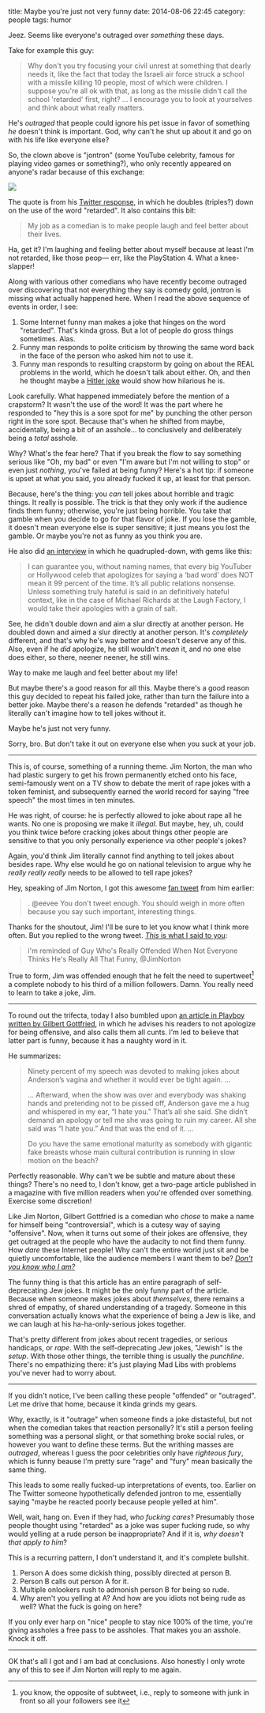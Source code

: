 title: Maybe you're just not very funny
date: 2014-08-06 22:45
category: people
tags: humor

Jeez.  Seems like everyone's outraged over _something_ these days.

Take for example this guy:

> Why don't you try focusing your civil unrest at something that dearly needs it, like the fact that today the Israeli air force struck a school with a missile killing 10 people, most of which were children. I suppose you're all ok with that, as long as the missile didn't call the school 'retarded' first, right? … I encourage you to look at yourselves and think about what really matters.

He's _outraged_ that people could ignore his pet issue in favor of something _he_ doesn't think is important.  God, why can't he shut up about it and go on with his life like everyone else?

So, the clown above is "jontron" (some YouTube celebrity, famous for playing video games or something?), who only recently appeared on anyone's radar because of this exchange:

![](http://38.media.tumblr.com/f32638959daf6453abbb69a14f1970f1/tumblr_n9pqm4ntXU1qzn4ndo1_1280.png)

The quote is from his [Twitter response](http://www.twitlonger.com/show/n_1s2sdiu), in which he doubles (triples?) down on the use of the word "retarded".  It also contains this bit:

> My job as a comedian is to make people laugh and feel better about their lives.

Ha, get it?  I'm laughing and feeling better about myself because at least I'm not retarded, like those peop— err, like the PlayStation 4.  What a knee-slapper!

Along with various other comedians who have recently become outraged over discovering that not everything they say is comedy gold, jontron is missing what actually happened here.  When I read the above sequence of events in order, I see:

1. Some Internet funny man makes a joke that hinges on the word "retarded".  That's kinda gross.  But a lot of people do gross things sometimes.  Alas.
2. Funny man responds to polite criticism by throwing the same word back in the face of the person who asked him not to use it.
3. Funny man responds to resulting crapstorm by going on about the REAL problems in the world, which he doesn't talk about either.  Oh, and then he thought maybe a [Hitler joke](https://twitter.com/JonTronShow/status/496140829992693761) would show how hilarious he is.

Look carefully.  What happened immediately before the mention of a crapstorm?  It wasn't the use of the word!  It was the part where he responded to "hey this is a sore spot for me" by punching the other person right in the sore spot.  Because that's when he shifted from maybe, accidentally, being a bit of an asshole...  to conclusively and deliberately being a _total_ asshole.

Why?  What's the fear here?  That if you break the flow to say something serious like "Oh, my bad" or even "I'm aware but I'm not willing to stop" or even just _nothing_, you've failed at being funny?  Here's a hot tip: if someone is upset at what you said, you already fucked it up, at least for that person.

Because, here's the thing: you _can_ tell jokes about horrible and tragic things.  It really is possible.  The trick is that they only work if the audience finds them funny; otherwise, you're just being horrible.  You take that gamble when you decide to go for that flavor of joke.  If you lose the gamble, it doesn't mean everyone else is super sensitive; it just means you lost the gamble.  Or maybe you're not as funny as you think you are.

He also did [an interview](http://www.outragedatabase.com/2014/08/interview-with-jontron/) in which he quadrupled-down, with gems like this:

> I can guarantee you, without naming names, that every big YouTuber or Hollywood celeb that apologizes for saying a ‘bad word’ does NOT mean it 99 percent of the time.  It’s all public relations nonsense.  Unless something truly hateful is said in an definitively hateful context, like in the case of Michael Richards at the Laugh Factory, I would take their apologies with a grain of salt.

See, he didn't double down and aim a slur directly at another person.  He doubled down and aimed a slur directly at another person.  It's _completely_ different, and that's why he's way better and doesn't deserve any of this.  Also, even if he _did_ apologize, he still wouldn't _mean_ it, and no one else does either, so there, neener neener, he still wins.

Way to make me laugh and feel better about my life!

But maybe there's a good reason for all this.  Maybe there's a good reason this guy decided to repeat his failed joke, rather than turn the failure into a better joke.  Maybe there's a reason he defends "retarded" as though he literally can't imagine how to tell jokes without it.

Maybe he's just not very funny.

Sorry, bro.  But don't take it out on everyone else when you suck at your job.

----

This is, of course, something of a running theme.  Jim Norton, the man who had plastic surgery to get his frown permanently etched onto his face, semi-famously went on a TV show to debate the merit of rape jokes with a token feminist, and subsequently earned the world record for saying "free speech" the most times in ten minutes.

He was right, of course: he is perfectly allowed to joke about rape all he wants.  No one is proposing we make it _illegal_.  But maybe, hey, uh, could you think twice before cracking jokes about things other people are sensitive to that you only personally experience via other people's jokes?

Again, you'd think Jim literally cannot find anything to tell jokes about besides rape.  Why else would he go on national television to argue why he _really really really_ needs to be allowed to tell rape jokes?

Hey, speaking of Jim Norton, I got this awesome [fan tweet](https://twitter.com/JimNorton/status/497169792592535552) from him earlier:

> . @eevee You don't tweet enough. You should weigh in more often because you say such important, interesting things.

Thanks for the shoutout, Jim!  I'll be sure to let you know what I think more often.  But you replied to the wrong tweet.  [_This_ is what I said to you](https://twitter.com/eevee/status/497159538177765376):

> i'm reminded of Guy Who's Really Offended When Not Everyone Thinks He's Really All That Funny, @JimNorton

True to form, Jim was offended enough that he felt the need to supertweet[^1] a complete nobody to his third of a million followers.  Damn.  You really need to learn to take a joke, Jim.

----

To round out the trifecta, today I also bumbled upon [an article in Playboy written by Gilbert Gottfried](http://www.playboy.com/playground/view/stop-saying-sorry-on-twitter), in which he advises his readers to not apologize for being offensive, and also calls them all cunts.  I'm led to believe that latter part is funny, because it has a naughty word in it.

He summarizes:

> Ninety percent of my speech was devoted to making jokes about Anderson’s vagina and whether it would ever be tight again. …
>
> … Afterward, when the show was over and everybody was shaking hands and pretending not to be pissed off, Anderson gave me a hug and whispered in my ear, “I hate you.” That’s all she said. She didn’t demand an apology or tell me she was going to ruin my career. All she said was “I hate you.” And that was the end of it. …
>
> Do you have the same emotional maturity as somebody with gigantic fake breasts whose main cultural contribution is running in slow motion on the beach?

Perfectly reasonable.  Why can't we be subtle and mature about these things?  There's no need to, I don't know, get a two-page article published in a magazine with five million readers when you're offended over something.  Exercise some discretion!

Like Jim Norton, Gilbert Gottfried is a comedian who _chose_ to make a name for himself being "controversial", which is a cutesy way of saying "offensive".  Now, when it turns out some of their jokes are offensive, they get outraged at the people who have the audacity to not find them funny.  How _dare_ these Internet people!  Why can't the entire world just sit and be quietly uncomfortable, like the audience members I want them to be?  [_Don't you know who I am?_](http://gawker.com/on-smarm-1476594977)

The funny thing is that this article has an entire paragraph of self-deprecating Jew jokes.  It might be the only funny part of the article.  Because when someone makes jokes about _themselves_, there remains a shred of empathy, of shared understanding of a tragedy.  Someone in this conversation actually knows what the experience of being a Jew is like, and we can laugh at his ha-ha-only-serious jokes together.

That's pretty different from jokes about recent tragedies, or serious handicaps, or _rape_.  With the self-deprecating Jew jokes, "Jewish" is the _setup_.  With those other things, the terrible thing is usually the _punchline_.  There's no empathizing there: it's just playing Mad Libs with problems you've never had to worry about.

----

If you didn't notice, I've been calling these people "offended" or "outraged".  Let me drive that home, because it kinda grinds my gears.

Why, exactly, is it "outrage" when someone finds a joke distasteful, but not when the comedian takes that reaction personally?  It's still a person feeling something was a personal slight, or that something broke social rules, or however you want to define these terms.  But the writhing masses are _outraged_, whereas I guess the poor celebrities only have _righteous fury_, which is funny beause I'm pretty sure "rage" and "fury" mean basically the same thing.

This leads to some really fucked-up interpretations of events, too.  Earlier on The Twitter someone hypothetically defended jontron to me, essentially saying "maybe he reacted poorly because people yelled at him".

Well, wait, hang on.  Even if they had, _who fucking cares_?  Presumably those people thought using "retarded" as a joke was super fucking rude, so why would yelling at a rude person be inappropriate?  And if it is, _why doesn't that apply to him_?

This is a recurring pattern, I don't understand it, and it's complete bullshit.

1. Person A does some dickish thing, possibly directed at person B.
2. Person B calls out person A for it.
3. Multiple onlookers rush to admonish person B for being so rude.
4. Why aren't you yelling at A?  And how are you idiots not being rude as well?  What the fuck is going on here?

If you only ever harp on "nice" people to stay nice 100% of the time, you're giving assholes a free pass to be assholes.  That makes you an asshole.  Knock it off.

----

OK that's all I got and I am bad at conclusions.  Also honestly I only wrote any of this to see if Jim Norton will reply to me again.



[^1]: you know, the opposite of subtweet, i.e., reply to someone with junk in front so all your followers see it
